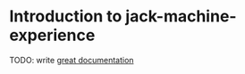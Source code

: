 # Introduction to jack-machine-experience

TODO: write [great documentation](http://jacobian.org/writing/what-to-write/)
